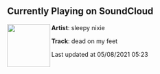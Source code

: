 ## Currently Playing on SoundCloud

[<img align="left" width="100" src="https://i1.sndcdn.com/artworks-NZIkaN6TGOK7ZLvk-b9XOCA-t500x500.jpg">](https://soundcloud.com/sleepynixie/dead-on-my-feet)

**Artist**: sleepy nixie 

**Track**: dead on my feet

Last updated at 05/08/2021 05:23
